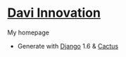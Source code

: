 # [Davi Innovation](http://davinnovation.github.io)

My homepage

* Generate with [Django](http://djangoproject.com) 1.6 & [Cactus](https://github.com/koenbok/Cactus)
